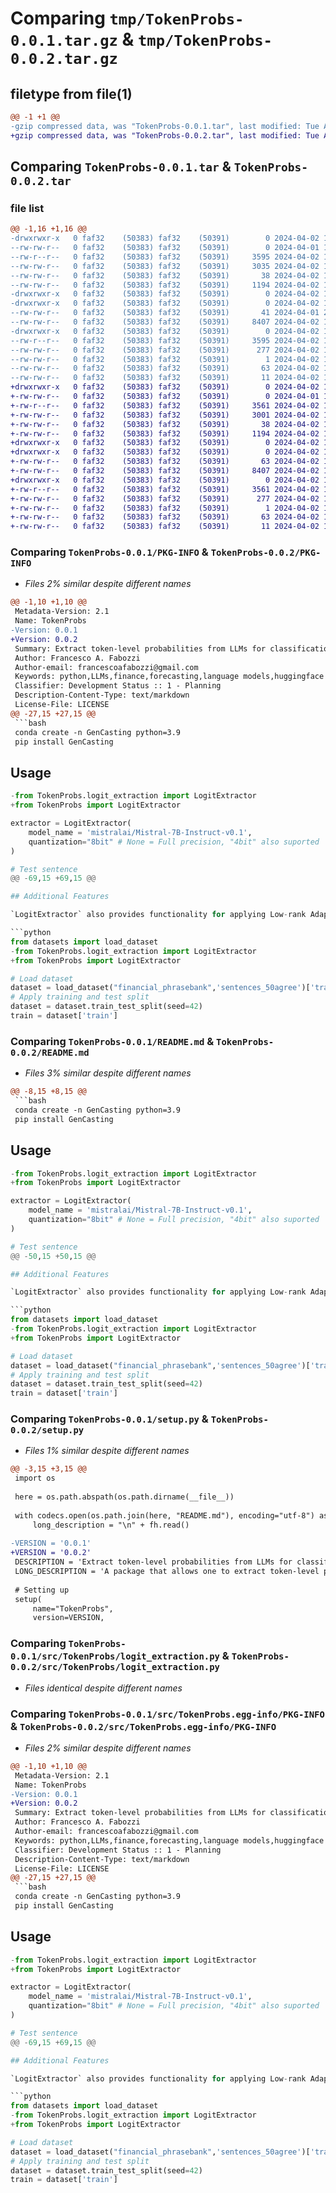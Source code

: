 # Comparing `tmp/TokenProbs-0.0.1.tar.gz` & `tmp/TokenProbs-0.0.2.tar.gz`

## filetype from file(1)

```diff
@@ -1 +1 @@
-gzip compressed data, was "TokenProbs-0.0.1.tar", last modified: Tue Apr  2 18:48:23 2024, max compression
+gzip compressed data, was "TokenProbs-0.0.2.tar", last modified: Tue Apr  2 19:03:40 2024, max compression
```

## Comparing `TokenProbs-0.0.1.tar` & `TokenProbs-0.0.2.tar`

### file list

```diff
@@ -1,16 +1,16 @@
-drwxrwxr-x   0 faf32    (50383) faf32    (50391)        0 2024-04-02 18:48:23.034067 TokenProbs-0.0.1/
--rw-rw-r--   0 faf32    (50383) faf32    (50391)        0 2024-04-01 19:16:35.000000 TokenProbs-0.0.1/LICENSE
--rw-r--r--   0 faf32    (50383) faf32    (50391)     3595 2024-04-02 18:48:23.033629 TokenProbs-0.0.1/PKG-INFO
--rw-rw-r--   0 faf32    (50383) faf32    (50391)     3035 2024-04-02 18:40:28.000000 TokenProbs-0.0.1/README.md
--rw-rw-r--   0 faf32    (50383) faf32    (50391)       38 2024-04-02 18:48:23.034198 TokenProbs-0.0.1/setup.cfg
--rw-rw-r--   0 faf32    (50383) faf32    (50391)     1194 2024-04-02 18:47:33.000000 TokenProbs-0.0.1/setup.py
-drwxrwxr-x   0 faf32    (50383) faf32    (50391)        0 2024-04-02 18:48:23.030357 TokenProbs-0.0.1/src/
-drwxrwxr-x   0 faf32    (50383) faf32    (50391)        0 2024-04-02 18:48:23.031681 TokenProbs-0.0.1/src/TokenProbs/
--rw-rw-r--   0 faf32    (50383) faf32    (50391)       41 2024-04-01 21:37:16.000000 TokenProbs-0.0.1/src/TokenProbs/__init__.py
--rw-rw-r--   0 faf32    (50383) faf32    (50391)     8407 2024-04-02 18:29:15.000000 TokenProbs-0.0.1/src/TokenProbs/logit_extraction.py
-drwxrwxr-x   0 faf32    (50383) faf32    (50391)        0 2024-04-02 18:48:23.033133 TokenProbs-0.0.1/src/TokenProbs.egg-info/
--rw-r--r--   0 faf32    (50383) faf32    (50391)     3595 2024-04-02 18:48:22.000000 TokenProbs-0.0.1/src/TokenProbs.egg-info/PKG-INFO
--rw-rw-r--   0 faf32    (50383) faf32    (50391)      277 2024-04-02 18:48:22.000000 TokenProbs-0.0.1/src/TokenProbs.egg-info/SOURCES.txt
--rw-rw-r--   0 faf32    (50383) faf32    (50391)        1 2024-04-02 18:48:22.000000 TokenProbs-0.0.1/src/TokenProbs.egg-info/dependency_links.txt
--rw-rw-r--   0 faf32    (50383) faf32    (50391)       63 2024-04-02 18:48:22.000000 TokenProbs-0.0.1/src/TokenProbs.egg-info/requires.txt
--rw-rw-r--   0 faf32    (50383) faf32    (50391)       11 2024-04-02 18:48:22.000000 TokenProbs-0.0.1/src/TokenProbs.egg-info/top_level.txt
+drwxrwxr-x   0 faf32    (50383) faf32    (50391)        0 2024-04-02 19:03:40.004032 TokenProbs-0.0.2/
+-rw-rw-r--   0 faf32    (50383) faf32    (50391)        0 2024-04-01 19:16:35.000000 TokenProbs-0.0.2/LICENSE
+-rw-r--r--   0 faf32    (50383) faf32    (50391)     3561 2024-04-02 19:03:40.003615 TokenProbs-0.0.2/PKG-INFO
+-rw-rw-r--   0 faf32    (50383) faf32    (50391)     3001 2024-04-02 19:02:43.000000 TokenProbs-0.0.2/README.md
+-rw-rw-r--   0 faf32    (50383) faf32    (50391)       38 2024-04-02 19:03:40.004161 TokenProbs-0.0.2/setup.cfg
+-rw-rw-r--   0 faf32    (50383) faf32    (50391)     1194 2024-04-02 19:03:31.000000 TokenProbs-0.0.2/setup.py
+drwxrwxr-x   0 faf32    (50383) faf32    (50391)        0 2024-04-02 19:03:40.000235 TokenProbs-0.0.2/src/
+drwxrwxr-x   0 faf32    (50383) faf32    (50391)        0 2024-04-02 19:03:40.001569 TokenProbs-0.0.2/src/TokenProbs/
+-rw-rw-r--   0 faf32    (50383) faf32    (50391)       63 2024-04-02 19:02:11.000000 TokenProbs-0.0.2/src/TokenProbs/__init__.py
+-rw-rw-r--   0 faf32    (50383) faf32    (50391)     8407 2024-04-02 18:29:15.000000 TokenProbs-0.0.2/src/TokenProbs/logit_extraction.py
+drwxrwxr-x   0 faf32    (50383) faf32    (50391)        0 2024-04-02 19:03:40.003150 TokenProbs-0.0.2/src/TokenProbs.egg-info/
+-rw-r--r--   0 faf32    (50383) faf32    (50391)     3561 2024-04-02 19:03:39.000000 TokenProbs-0.0.2/src/TokenProbs.egg-info/PKG-INFO
+-rw-rw-r--   0 faf32    (50383) faf32    (50391)      277 2024-04-02 19:03:39.000000 TokenProbs-0.0.2/src/TokenProbs.egg-info/SOURCES.txt
+-rw-rw-r--   0 faf32    (50383) faf32    (50391)        1 2024-04-02 19:03:39.000000 TokenProbs-0.0.2/src/TokenProbs.egg-info/dependency_links.txt
+-rw-rw-r--   0 faf32    (50383) faf32    (50391)       63 2024-04-02 19:03:39.000000 TokenProbs-0.0.2/src/TokenProbs.egg-info/requires.txt
+-rw-rw-r--   0 faf32    (50383) faf32    (50391)       11 2024-04-02 19:03:39.000000 TokenProbs-0.0.2/src/TokenProbs.egg-info/top_level.txt
```

### Comparing `TokenProbs-0.0.1/PKG-INFO` & `TokenProbs-0.0.2/PKG-INFO`

 * *Files 2% similar despite different names*

```diff
@@ -1,10 +1,10 @@
 Metadata-Version: 2.1
 Name: TokenProbs
-Version: 0.0.1
+Version: 0.0.2
 Summary: Extract token-level probabilities from LLMs for classification-type outputs.
 Author: Francesco A. Fabozzi
 Author-email: francescoafabozzi@gmail.com
 Keywords: python,LLMs,finance,forecasting,language models,huggingface
 Classifier: Development Status :: 1 - Planning
 Description-Content-Type: text/markdown
 License-File: LICENSE
@@ -27,15 +27,15 @@
 ```bash
 conda create -n GenCasting python=3.9
 pip install GenCasting 
 ```
 
 ## Usage
 ```python
-from TokenProbs.logit_extraction import LogitExtractor
+from TokenProbs import LogitExtractor
 
 extractor = LogitExtractor(
     model_name = 'mistralai/Mistral-7B-Instruct-v0.1',
     quantization="8bit" # None = Full precision, "4bit" also suported
 )
 
 # Test sentence
@@ -69,15 +69,15 @@
 
 ## Additional Features
 
 `LogitExtractor` also provides functionality for applying Low-rank Adaptation (LoRA) fine-tuning tailored to extracting logit scores for next-token predictions.
 
 ```python
 from datasets import load_dataset
-from TokenProbs.logit_extraction import LogitExtractor
+from TokenProbs import LogitExtractor
 
 # Load dataset
 dataset = load_dataset("financial_phrasebank",'sentences_50agree')['train']
 # Apply training and test split
 dataset = dataset.train_test_split(seed=42)
 train = dataset['train']
```

### Comparing `TokenProbs-0.0.1/README.md` & `TokenProbs-0.0.2/README.md`

 * *Files 3% similar despite different names*

```diff
@@ -8,15 +8,15 @@
 ```bash
 conda create -n GenCasting python=3.9
 pip install GenCasting 
 ```
 
 ## Usage
 ```python
-from TokenProbs.logit_extraction import LogitExtractor
+from TokenProbs import LogitExtractor
 
 extractor = LogitExtractor(
     model_name = 'mistralai/Mistral-7B-Instruct-v0.1',
     quantization="8bit" # None = Full precision, "4bit" also suported
 )
 
 # Test sentence
@@ -50,15 +50,15 @@
 
 ## Additional Features
 
 `LogitExtractor` also provides functionality for applying Low-rank Adaptation (LoRA) fine-tuning tailored to extracting logit scores for next-token predictions.
 
 ```python
 from datasets import load_dataset
-from TokenProbs.logit_extraction import LogitExtractor
+from TokenProbs import LogitExtractor
 
 # Load dataset
 dataset = load_dataset("financial_phrasebank",'sentences_50agree')['train']
 # Apply training and test split
 dataset = dataset.train_test_split(seed=42)
 train = dataset['train']
```

### Comparing `TokenProbs-0.0.1/setup.py` & `TokenProbs-0.0.2/setup.py`

 * *Files 1% similar despite different names*

```diff
@@ -3,15 +3,15 @@
 import os
 
 here = os.path.abspath(os.path.dirname(__file__))
 
 with codecs.open(os.path.join(here, "README.md"), encoding="utf-8") as fh:
     long_description = "\n" + fh.read()
 
-VERSION = '0.0.1'
+VERSION = '0.0.2'
 DESCRIPTION = 'Extract token-level probabilities from LLMs for classification-type outputs.'
 LONG_DESCRIPTION = 'A package that allows one to extract token-level probabilities. This method can be used for example to extract sentiment class probabilities or other probability-based queries instead of parsing text-generation outputs.'
 
 # Setting up
 setup(
     name="TokenProbs",
     version=VERSION,
```

### Comparing `TokenProbs-0.0.1/src/TokenProbs/logit_extraction.py` & `TokenProbs-0.0.2/src/TokenProbs/logit_extraction.py`

 * *Files identical despite different names*

### Comparing `TokenProbs-0.0.1/src/TokenProbs.egg-info/PKG-INFO` & `TokenProbs-0.0.2/src/TokenProbs.egg-info/PKG-INFO`

 * *Files 2% similar despite different names*

```diff
@@ -1,10 +1,10 @@
 Metadata-Version: 2.1
 Name: TokenProbs
-Version: 0.0.1
+Version: 0.0.2
 Summary: Extract token-level probabilities from LLMs for classification-type outputs.
 Author: Francesco A. Fabozzi
 Author-email: francescoafabozzi@gmail.com
 Keywords: python,LLMs,finance,forecasting,language models,huggingface
 Classifier: Development Status :: 1 - Planning
 Description-Content-Type: text/markdown
 License-File: LICENSE
@@ -27,15 +27,15 @@
 ```bash
 conda create -n GenCasting python=3.9
 pip install GenCasting 
 ```
 
 ## Usage
 ```python
-from TokenProbs.logit_extraction import LogitExtractor
+from TokenProbs import LogitExtractor
 
 extractor = LogitExtractor(
     model_name = 'mistralai/Mistral-7B-Instruct-v0.1',
     quantization="8bit" # None = Full precision, "4bit" also suported
 )
 
 # Test sentence
@@ -69,15 +69,15 @@
 
 ## Additional Features
 
 `LogitExtractor` also provides functionality for applying Low-rank Adaptation (LoRA) fine-tuning tailored to extracting logit scores for next-token predictions.
 
 ```python
 from datasets import load_dataset
-from TokenProbs.logit_extraction import LogitExtractor
+from TokenProbs import LogitExtractor
 
 # Load dataset
 dataset = load_dataset("financial_phrasebank",'sentences_50agree')['train']
 # Apply training and test split
 dataset = dataset.train_test_split(seed=42)
 train = dataset['train']
```

